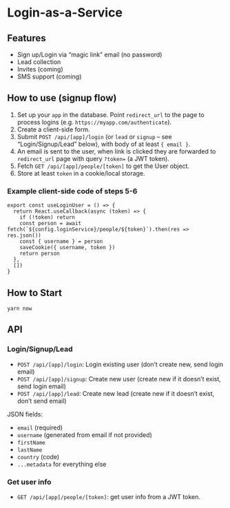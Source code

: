 # Login-as-a-Service

## Features

- Sign up/Login via “magic link” email (no password)
- Lead collection
- Invites (coming)
- SMS support (coming)

## How to use (signup flow)

1. Set up your `app` in the database. Point `redirect_url` to the page to process logins (e.g. `https://myapp.com/authenticate`).
2. Create a client-side form.
3. Submit `POST /api/[app]/login` (or `lead` or `signup` – see “Login/Signup/Lead” below), with body of at least `{ email }`.
4. An email is sent to the user, when link is clicked they are forwarded to `redirect_url` page with query `?token=` (a JWT token).
5. Fetch `GET /api/[app]/people/[token]` to get the User object.
6. Store at least `token` in a cookie/local storage.

### Example client-side code of steps 5-6

    export const useLoginUser = () => {
      return React.useCallback(async (token) => {
        if (!token) return
        const person = await fetch(`${config.loginService}/people/${token}`).then(res => res.json())
        const { username } = person
        saveCookie({ username, token })
        return person
      },
      [])
    }


## How to Start

    yarn now


## API

### Login/Signup/Lead

- `POST /api/[app]/login`: Login existing user (don’t create new, send login email)
- `POST /api/[app]/signup`: Create new user (create new if it doesn’t exist, send login email)
- `POST /api/[app]/lead`: Create new lead (create new if it doesn’t exist, don’t send email)

JSON fields:

- `email` (required)
- `username` (generated from email if not provided)
- `firstName`
- `lastName`
- `country` (code)
- `...metadata` for everything else

### Get user info

- `GET /api/[app]/people/[token]`: get user info from a JWT token.

